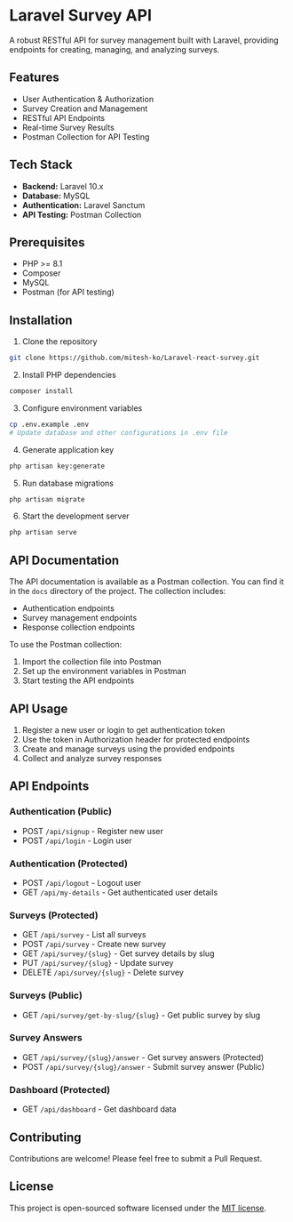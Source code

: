 # Laravel Survey API

A robust RESTful API for survey management built with Laravel, providing endpoints for creating, managing, and analyzing surveys.

## Features

- User Authentication & Authorization
- Survey Creation and Management
- RESTful API Endpoints
- Real-time Survey Results
- Postman Collection for API Testing

## Tech Stack

- **Backend:** Laravel 10.x
- **Database:** MySQL
- **Authentication:** Laravel Sanctum
- **API Testing:** Postman Collection

## Prerequisites

- PHP >= 8.1
- Composer
- MySQL
- Postman (for API testing)

## Installation

1. Clone the repository
```bash
git clone https://github.com/mitesh-ko/Laravel-react-survey.git
```

2. Install PHP dependencies
```bash
composer install
```

3. Configure environment variables
```bash
cp .env.example .env
# Update database and other configurations in .env file
```

4. Generate application key
```bash
php artisan key:generate
```

5. Run database migrations
```bash
php artisan migrate
```

6. Start the development server
```bash
php artisan serve
```

## API Documentation

The API documentation is available as a Postman collection. You can find it in the `docs` directory of the project. The collection includes:

- Authentication endpoints
- Survey management endpoints
- Response collection endpoints

To use the Postman collection:
1. Import the collection file into Postman
2. Set up the environment variables in Postman
3. Start testing the API endpoints

## API Usage

1. Register a new user or login to get authentication token
2. Use the token in Authorization header for protected endpoints
3. Create and manage surveys using the provided endpoints
4. Collect and analyze survey responses

## API Endpoints

### Authentication (Public)
- POST `/api/signup` - Register new user
- POST `/api/login` - Login user

### Authentication (Protected)
- POST `/api/logout` - Logout user
- GET `/api/my-details` - Get authenticated user details

### Surveys (Protected)
- GET `/api/survey` - List all surveys
- POST `/api/survey` - Create new survey
- GET `/api/survey/{slug}` - Get survey details by slug
- PUT `/api/survey/{slug}` - Update survey
- DELETE `/api/survey/{slug}` - Delete survey

### Surveys (Public)
- GET `/api/survey/get-by-slug/{slug}` - Get public survey by slug

### Survey Answers
- GET `/api/survey/{slug}/answer` - Get survey answers (Protected)
- POST `/api/survey/{slug}/answer` - Submit survey answer (Public)

### Dashboard (Protected)
- GET `/api/dashboard` - Get dashboard data

## Contributing

Contributions are welcome! Please feel free to submit a Pull Request.

## License

This project is open-sourced software licensed under the [MIT license](https://opensource.org/licenses/MIT).
